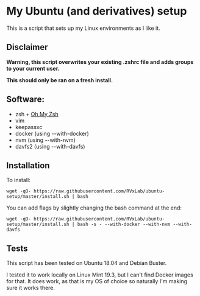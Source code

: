 # My Ubuntu (and derivatives) setup

This is a script that sets up my Linux environments as I like it.

## Disclaimer

**Warning, this script overwrites your existing .zshrc file and adds groups to your current user.**

**This should only be ran on a fresh install.**

## Software:

 - zsh + [Oh My Zsh](https://github.com/ohmyzsh/ohmyzsh)
 - vim
 - keepassxc
 - docker (using --with-docker)
 - nvm (using --with-nvm)
 - davfs2 (using --with-davfs)

## Installation

To install:

```
wget -qO- https://raw.githubusercontent.com/RVxLab/ubuntu-setup/master/install.sh | bash
```

You can add flags by slightly changing the bash command at the end:

```
wget -qO- https://raw.githubusercontent.com/RVxLab/ubuntu-setup/master/install.sh | bash -s - --with-docker --with-nvm --with-davfs
```

## Tests

This script has been tested on Ubuntu 18.04 and Debian Buster.

I tested it to work locally on Linux Mint 19.3, but I can't find Docker images for that. It does work, as that is my OS of choice so naturally I'm making sure it works there.
